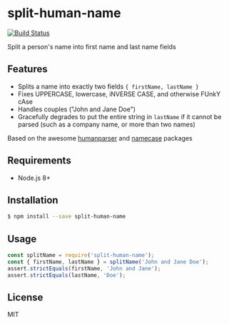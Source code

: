 # split-human-name

[![Build Status](https://travis-ci.org/compwright/split-human-name.svg?branch=master)](https://travis-ci.org/compwright/split-human-name)

Split a person's name into first name and last name fields

## Features

* Splits a name into exactly two fields `{ firstName, lastName }`
* Fixes UPPERCASE, lowercase, iNVERSE CASE, and otherwise FUnkY cAse
* Handles couples ("John and Jane Doe")
* Gracefully degrades to put the entire string in `lastName` if it cannot be parsed (such as a company name, or more than two names)

Based on the awesome [humanparser](https://www.npmjs.com/package/humanparser) and [namecase](https://www.npmjs.com/package/namecase) packages

## Requirements

* Node.js 8+

## Installation

```bash
$ npm install --save split-human-name
```

## Usage

```javascript
const splitName = require('split-human-name');
const { firstName, lastName } = splitName('John and Jane Doe');
assert.strictEquals(firstName, 'John and Jane');
assert.strictEquals(lastName, 'Doe');
```

## License

MIT
